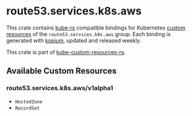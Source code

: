 <!--
SPDX-FileCopyrightText: The kube-custom-resources-rs Authors
SPDX-License-Identifier: 0BSD
 -->

# route53.services.k8s.aws

This crate contains [kube-rs](https://kube.rs/) compatible bindings for Kubernetes [custom resources](https://kubernetes.io/docs/tasks/extend-kubernetes/custom-resources/custom-resource-definitions/) of the `route53.services.k8s.aws` group. Each binding is generated with [kopium](https://github.com/kube-rs/kopium), updated and released weekly.

This crate is part of [kube-custom-resources-rs](https://github.com/metio/kube-custom-resources-rs).

## Available Custom Resources

### route53.services.k8s.aws/v1alpha1
- `HostedZone`
- `RecordSet`
